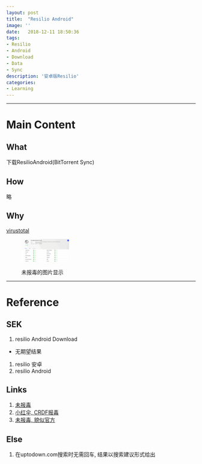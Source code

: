 ```yaml
---
layout: post
title:  "Resilio Android"
image: ''
date:   2018-12-11 18:50:36
tags:
- Resilio
- Android
- Download
- Data
- Sync
description: '安卓版Resilio'
categories:
- Learning
---
```


---
# Main Content
## What
下载ResilioAndroid(BitTorrent Sync)

## How
略

## Why
[virustotal](https://www.virustotal.com/#/url/9a2d2b9005a108429d33fe1e32ca26a5bcc32ea497a175f58f3036c52991ba8d/detection)

<figure class="foto-legenda">
	<img width='30%' height='50%' src="/assets/img/sharding/err/result.PNG" alt="">
	<figcaption> <p>未报毒的图片显示</p>
	</figcaption>
</figure>


---
# Reference
## SEK
1. resilio Android Download
- 无期望结果
1. resilio 安卓
2. resilio Android

## Links
1. [未报毒](https://www.apkmonk.com/app/com.resilio.sync/)
2. [小红伞, CRDF报毒](https://bittorrent-sync.cn.uptodown.com/android/download)
3. [未报毒, 貌似官方](https://help.resilio.com/hc/en-us/articles/206179284-Asus)

## Else
1. 在uptodown.com搜索时无需回车, 结果以搜索建议形式给出
